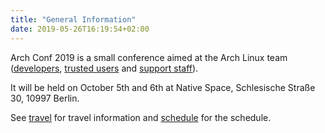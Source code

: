 ```yaml
---
title: "General Information"
date: 2019-05-26T16:19:54+02:00
---
```


Arch Conf 2019 is a small conference aimed at the Arch Linux team
([developers](https://www.archlinux.org/people/developers/), [trusted
users](https://www.archlinux.org/people/trusted-users/) and [support
staff](https://www.archlinux.org/people/support-staff/)).

It will be held on October 5th and 6th at Native Space, Schlesische Straße 30,
10997 Berlin.

See [travel](../travel/) for travel information and [schedule](../schedule/) for
the schedule.

